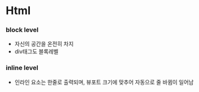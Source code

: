 # Html

### block level
- 자신의 공간을 온전히 차지
- div태그도 블록레벨

### inline level
- 인라인 요소는 한줄로 출력되며, 뷰포트 크기에 맞추어 자동으로 줄 바뀜이 일어남
